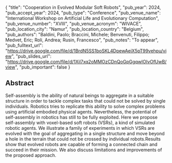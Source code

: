 {
  "title": "Cooperation in Evolved Modular Soft Robots",
  "pub_year": 2024,
  "pub_accept_year": 2024,
  "pub_type": "Conference",
  "pub_venue_name": "International Workshop on Artificial Life and Evolutionary Computation",
  "pub_venue_number": "XVIII",
  "pub_venue_acronym": "WIVACE",
  "pub_location_city": "Namur",
  "pub_location_country": "Belgium",
  "pub_authors": "Baldini, Paolo; Braccini, Michele; Benvenuti, Filippo; Medvet, Eric; Roli, Andrea; Rusin, Francesco",
  "pub_notes": "To appear",
  "pub_fulltext_url": "https://drive.google.com/file/d/1BrdN5SS1boSKL4DpewAeiX5pT99vehpu/view",
  "pub_slides_url": "https://drive.google.com/file/d/1Xil7xq2oMMOzCDnQoGpGgqwIOIvOfUwB/view",
  "pub_important": false
}

## Abstract
Self-assembly is the ability of natural beings to aggregate in a suitable structure in order to tackle complex tasks that could not be solved by single individuals. Robotics tries to replicate this ability to solve complex problems using artificial embodied physical agents. Nevertheless, the potential of self-assembly in robotics has still to be fully exploited. Here we propose self-assembly with voxel-based soft robots (VSRs), a kind of simulated robotic agents. We illustrate a family of experiments in which VSRs are evolved with the goal of aggregating in a single structure and move beyond a hole in the terrain that could not be crossed by individual robots.Results show that evolved robots are capable of forming a connected chain and succeed in their mission. We also discuss limitations and improvements of the proposed approach.
